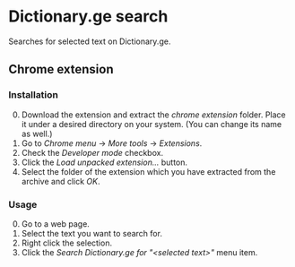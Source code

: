 # Dictionary.ge search
Searches for selected text on Dictionary.ge.

## Chrome extension

### Installation
0. Download the extension and extract the _chrome extension_ folder. Place it under a desired directory on your system. (You can change its name as well.)
1. Go to _Chrome menu_ → _More tools_ → _Extensions_.
2. Check the _Developer mode_ checkbox.
3. Click the _Load unpacked extension..._ button.
4. Select the folder of the extension which you have extracted from the archive and click _OK_.

### Usage
0. Go to a web page.
1. Select the text you want to search for.
2. Right click the selection.
3. Click the _Search Dictionary.ge for "\<selected text\>"_ menu item.
